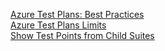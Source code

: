 [Azure Test Plans: Best Practices](/best-practices.md)  
[Azure Test Plans Limits](/test-plan-limits.md)  
[Show Test Points from Child Suites](/articles/show-points-from-child-suites.md)
